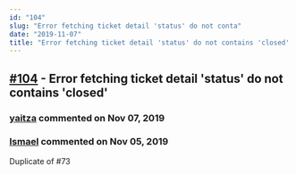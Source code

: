 ```yaml
---
id: "104"
slug: "Error fetching ticket detail 'status' do not conta"
date: "2019-11-07"
title: "Error fetching ticket detail 'status' do not contains 'closed' "
---
```



## [#104](https://github.com/shridhar-tl/jira-assistant/issues/104) - Error fetching ticket detail 'status' do not contains 'closed' 

### [yaitza](https://github.com/yaitza) commented on Nov 07, 2019



### [Ismael](https://github.com/Ismael) commented on Nov 05, 2019

Duplicate of #73 
